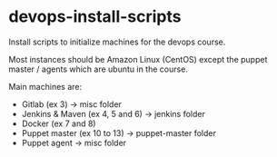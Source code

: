# devops-install-scripts
Install scripts to initialize machines for the devops course.

Most instances should be Amazon Linux (CentOS) except the puppet master / agents which are ubuntu in the course.

Main machines are:
* Gitlab (ex 3) -> misc folder
* Jenkins & Maven (ex 4, 5 and 6) -> jenkins folder
* Docker (ex 7 and 8)
* Puppet master (ex 10 to 13) -> puppet-master folder
* Puppet agent -> misc folder

